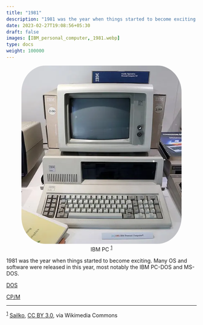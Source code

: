 ```yaml
---
title: "1981"
description: "1981 was the year when things started to become exciting. Many OS and software were released in this year, most notably the IBM PC-DOS and MS-DOS."
date: 2023-02-27T19:08:56+05:30
draft: false
images: [IBM_personal_computer,_1981.webp]
type: docs
weight: 100000
---
```


<div style="text-align: center;">
<figure>
<img src="IBM_personal_computer,_1981.webp" alt="IBM PC" style="border-radius: 15%">
<figcaption>IBM PC <sup><a href="#footnote1" id="1">1</a></sup></figcaption>
</figure>
</div>

1981 was the year when things started to become exciting. Many OS and software were released in this year, most notably the IBM PC-DOS and MS-DOS.

<section class="section section-sm">
  <div class="container">
    <div class="row justify-content-center text-center">
      <div class="col-lg-5">
        <p><a class="btn btn-primary btn-lg px-4 mb-1" href="dos/" role="button">DOS</a></p>
      </div>
      <div class="col-lg-5">
        <p><a class="btn btn-primary btn-lg px-4 mb-1" href="cpm/" role="button">CP/M</a></p>
      </div>
    </div>
  </div>
</section>

<hr>

<sup><a href="#1" id="footnote1">1</a></sup> <a href="https://commons.wikimedia.org/wiki/File:IBM_personal_computer,_1981.jpg">Sailko</a>, <a href="https://creativecommons.org/licenses/by/3.0">CC BY 3.0</a>, via Wikimedia Commons
